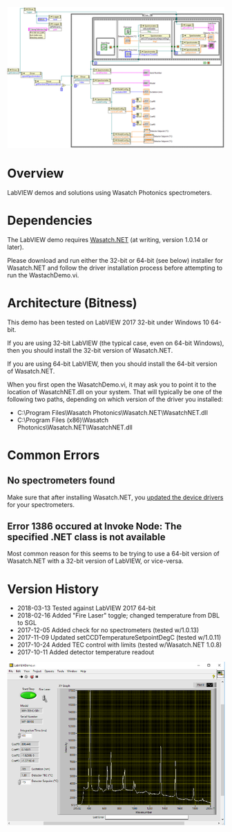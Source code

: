 ![Diagram View](https://github.com/WasatchPhotonics/Wasatch.LV/raw/master/screenshots/diagram.png)

# Overview

LabVIEW demos and solutions using Wasatch Photonics spectrometers.

# Dependencies

The LabVIEW demo requires [Wasatch.NET](https://github.com/WasatchPhotonics/Wasatch.NET/) 
(at writing, version 1.0.14 or later).

Please download and run either the 32-bit or 64-bit (see below) installer for Wasatch.NET
and follow the driver installation process before attempting to run the WastachDemo.vi.

# Architecture (Bitness)

This demo has been tested on LabVIEW 2017 32-bit under Windows 10 64-bit.  

If you are using 32-bit LabVIEW (the typical case, even on 64-bit Windows),
then you should install the 32-bit version of Wasatch.NET.

If you are using 64-bit LabVIEW, then you should install the 64-bit version of Wasatch.NET.

When you first open the WasatchDemo.vi, it may ask you to point it to the location of
WasatchNET.dll on your system.  That will typically be one of the following two paths,
depending on which version of the driver you installed:

- C:\\Program Files\\Wasatch Photonics\\Wasatch.NET\\WasatchNET.dll
- C:\\Program Files (x86)\\Wasatch Photonics\\Wasatch.NET\\WasatchNET.dll

# Common Errors

## No spectrometers found

Make sure that after installing Wasatch.NET, you 
[updated the device drivers](https://github.com/WasatchPhotonics/Wasatch.NET#post-install-step-1-libusb-drivers)
for your spectrometers.

## Error 1386 occured at Invoke Node: The specified .NET class is not available

Most common reason for this seems to be trying to use a 64-bit version of 
Wasatch.NET with a 32-bit version of LabVIEW, or vice-versa.

# Version History

- 2018-03-13 Tested against LabVIEW 2017 64-bit
- 2018-02-16 Added "Fire Laser" toggle; changed temperature from DBL to SGL
- 2017-12-05 Added check for no spectrometers (tested w/1.0.13)
- 2017-11-09 Updated setCCDTemperatureSetpointDegC (tested w/1.0.11)
- 2017-10-24 Added TEC control with limits (tested w/Wasatch.NET 1.0.8)
- 2017-10-11 Added detector temperature readout

![Panel View](https://github.com/WasatchPhotonics/Wasatch.LV/raw/master/screenshots/panel.png)
